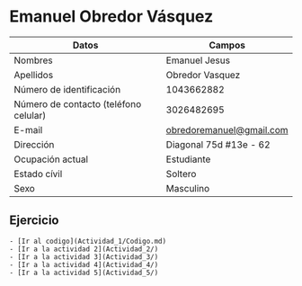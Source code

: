 # Emanuel Obredor Vásquez
  
|Datos|Campos|
|-----|-----|
|Nombres|Emanuel Jesus|  
|Apellidos|Obredor Vasquez|  
|Número de identificación|1043662882|
|Número de contacto (teléfono celular)|3026482695|
|E-mail|obredoremanuel@gmail.com|
|Dirección|Diagonal 75d #13e - 62|
|Ocupación actual|Estudiante|
|Estado cívil|Soltero|
|Sexo|Masculino|  

## Ejercicio  

    - [Ir al codigo](Actividad_1/Codigo.md)  
    - [Ir a la actividad 2](Actividad_2/)  
    - [Ir a la actividad 3](Actividad_3/)  
    - [Ir a la actividad 4](Actividad_4/)  
    - [Ir a la actividad 5](Actividad_5/)  

